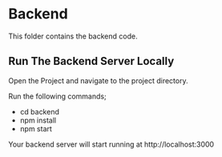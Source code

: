 # Backend

This folder contains the backend code.

## Run The Backend Server Locally
Open the Project and navigate to the project directory.

Run the following commands;
- cd backend
- npm install
- npm start

Your backend server will start running at http://localhost:3000